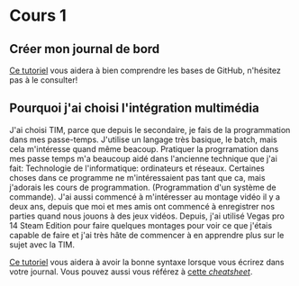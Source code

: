 # Cours 1
## Créer mon journal de bord
[Ce tutoriel](https://guides.github.com/activities/hello-world/) vous aidera à bien comprendre les bases de GitHub, n'hésitez pas à le consulter!

## Pourquoi j'ai choisi l'intégration multimédia
J'ai choisi TIM, parce que depuis le secondaire, je fais de la programmation dans mes passe-temps. J'utilise un langage très basique, le batch, mais cela m'intéresse quand même beacoup. Pratiquer la progrramation dans mes passe temps m'a beaucoup aidé dans l'ancienne technique que j'ai fait: Technologie de l'informatique: ordinateurs et réseaux. Certaines choses dans ce programme ne m'intéressaient pas tant que ca, mais j'adorais les cours de programmation. (Programmation d'un système de commande). J'ai aussi commencé à m'intéresser au montage vidéo il y a deux ans, depuis que moi et mes amis ont commencé à enregistrer nos parties quand nous jouons à des jeux vidéos. Depuis, j'ai utilisé Vegas pro 14 Steam Edition pour faire quelques montages pour voir ce que j'étais capable de faire et j'ai très hâte de commencer à en apprendre plus sur le sujet avec la TIM.

[Ce tutoriel](https://guides.github.com/features/mastering-markdown/) vous aidera à avoir la bonne syntaxe lorsque vous écrirez dans votre journal. Vous pouvez aussi vous référez à [cette *cheatsheet*](https://github.com/tchapi/markdown-cheatsheet/blob/master/README.md). 
